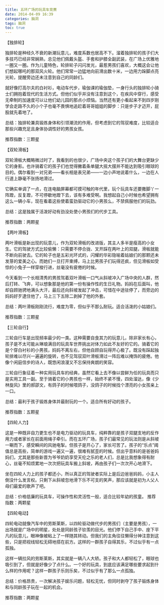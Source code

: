 ```yaml
---
title: 五环广场的玩具车竞赛
date: 2014-04-09 16:39
categories: 脑洞
tags: 脑洞
toc: true
---
```

【独排轮】

独排轮是种经久不衰的新潮玩意儿，难度系数也居高不下。溜着独排轮的孩子们大多技巧已经非常娴熟，总见他们佩戴头盔、手套和护膝全副武装，在广场上优雅地一圈又一圈。作为儿童特色，轮排轮子闪闪发光，最惹男孩们喜欢，大概这会让他们想起哪吒的那双风火轮。他们常常一边猛地向前滑出数十米，一边用力跺脚点亮光轮，提醒旁边还未注意到自己的同龄们。

就好像打高尔夫的白衬衫，电动车代步，瑜伽课的瑜伽垫，一身行头的独排轮小骑士们拥抱着现代的生活方式。但他们似乎并没有注意到这个，在疾风中穿行，感受无牵制的加速度可以让他们幼儿园的那点小烦恼。当然还有更小看起来不到四岁刚学会走路不久的小个子也毫不畏惧地追赶着哥哥姐姐的脚步：只是步子才迈开，屁股就先着地了。

总结：独排轮兼具锻炼身体和引领潮流的作用，但考虑到它的驾驭难度，比较适合那些兴趣充足且身体协调性好的男孩女孩。

推荐指数：三颗星

【双轮滑板】

双轮滑板大概略微过时了，我看到的也很少，广场中央这个孩子们的大舞台更缺少它的身影。也许骑着它的孩子们也觉得撇着条单腿大摇大摆并不能达到吸引眼球的目的。偶尔看到一对兄弟——看长相是表兄弟——一边小声地说着什么，一边在人行道上静毫不张扬地滑过。

它确实单调了一点，在连电脑屏幕都可摸可触的年代里，玩个玩具车还要撒脚丫一阵蹬，反复蹬，不可停歇地蹬下去，该有多难受啊。我想起自己小时候也希望拥有这么一辆小车，现在看着这些使着蛮劲驱动它的小男孩么，不禁佩服他们的玩劲。

总结：这是独属于活泼好动有劲没处使小男孩们的代步工具。

推荐指数：两颗星

【两叶滑板】

两叶滑板是新出现的玩意儿，作为双轮滑板的改进版，其主人多半是瘦高的小女生。它的驾驶方式比较偷懒：只需要不停合拢、叉开踩在两叶上的双腿，滑板就能不断向前驶去。它的轮子也是五彩光环式的，闪耀的华彩隐喻着姑娘们的那颗还未发芽的爱美之心。而她们一旦打开束缚，马上比男孩子们玩得还疯，但见滑板如受惊的小兔子一样穿梭行进，丝毫没有疲倦的时候。

今天看到一个长相清秀的男孩驾着双叶滑板一口气从斜坡冲入广场中央的人群，然后打转、飞奔，可以想象那是他的第一份有操作性的生日礼物。妈妈在后面叫，他却自顾驰骋地满头大汗，最后还向斜坡发起了冲击，可惜在中途驻停了，而旁边的妈妈好歹逮住他了，马上三下五除二剥掉了他的外套。

总结：两叶滑板刚刚流行，难度为零，但似乎不那么耐玩。适合活泼的小姑娘们。

推荐指数：三颗星

【三轮自行】

三轮自行车是出现频率最少的一类。这种需要自食其力的玩意儿，除非家长有心，孩子是不太可能从琳琅满目的玩具车世界挑出对体力如此不友好的它的。骑着它的是个穿白衬衫的小男孩，妈妈不离左右，但他自顾自玩得开心极了。既没有踩起独轮排难以尽兴一遍遍的旋转，也不见驾驭双叶滑板滑过一阵后难以掩饰的疲倦。他像个闲庭信步的诗人，既悠闲浪漫又不忘保持爽朗的笑容。

三轮自行象征着一种实用玩具车的经典，虽然它看上去不像以尝鲜为任的玩具而只是实用工具一副。至于骑着它的小男孩也一样，始终不紧不慢，四处溜达，像《少林旋风》里的郝邵文，有鸽子的时候喂鸽子，没鸽子的时候找个漂亮的小女孩亲上一口。

总结：最利于孩子锻炼身体并最耐玩的一个。适合所有好动的孩子。

推荐指数：五颗星

【四轮人力】

这是一种既非自力更生也不是电力驱动的玩具车，纯粹靠的是孩子双腿支地的反作用力或者家长在前面用绳子牵引。而在五环广场，孩子们最常见的玩法则是从斜坡一唰而下，感受瞬间的风驰电掣。但孩子是开心了，家长可苦了。孩子的“乐点”阈值总是高些，简单的游戏一遍又一遍，很难有腻歪的时候。但出乎意料的是爸爸妈妈们，尤其是那些新晋为爷爷奶奶享受天伦之乐的老人们，总是比我想象得有耐心，丝毫不知烦累地一次次把玩具车搬上斜坡，再由孩子们一次次开心地滑下。

坐在四轮人力上的孩子都还小，所以真正的驾驶者实际上是后边爸爸妈妈，小主人倒没什么发言权。只剩下从斜坡忽地滑下乐不可支的笑声，那应该就是初为人父人母们最爱的歌声了吧。

总结：价格低廉的玩具车，可操作性和灵活性一般，适合比较年幼的孩童。
推荐指数：两颗星

【四轮电动】

四轮电动就像汽车中的劳斯莱斯，以四轮驱动做代步的男孩们（主要是男孩），一出场就是广场中的明星，处处是同龄孩子钦羡的目光。他们停下自己手中、座下平凡的玩意儿，眼神像被粘上了一样随其转动。但我们的主角往往懒得分神注意到这些，只是把视线轻松无碍地搭在前方。这样的一群孩子自得其乐，不过似乎有一点孤独。

这样一辆拉风的劳斯莱斯，其实就是一辆八人大轿。孩子和大人都轻松了，眼球也吸引到了，但就是好像少了点什么。一个好的玩具，到底应该满足哪些要求起到什么样的作用呢？这样一群孩子乐则乐矣，不过似乎有了那么一点孤独。

总结：价格昂贵，一次解决孩子娱乐问题，轻松无忧，但同时剥夺了孩子锻炼身体和与同龄孩子玩在一起的机会。

推荐指数：两颗星
